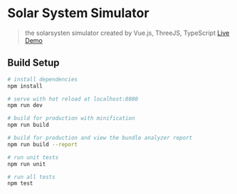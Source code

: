 # Solar System Simulator

> the solarsysten simulator created by Vue.js, ThreeJS, TypeScript
[Live Demo](https://solar-system-ts.herokuapp.com/#/)

## Build Setup

``` bash
# install dependencies
npm install

# serve with hot reload at localhost:8080
npm run dev

# build for production with minification
npm run build

# build for production and view the bundle analyzer report
npm run build --report

# run unit tests
npm run unit

# run all tests
npm test
```
